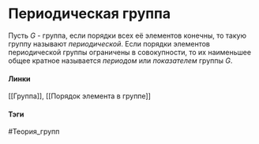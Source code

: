 # Периодическая группа
Пусть $G$ - группа, если порядки всех её элементов конечны, то такую группу называют *периодической*.
Если порядки элементов периодической группы ограничены в совокупности, то их наименьшее общее кратное называется *периодом* или *показателем* группы $G$.

#### Линки
[[Группа]],
[[Порядок элемента в группе]]
#### Тэги 
 #Теория_групп 